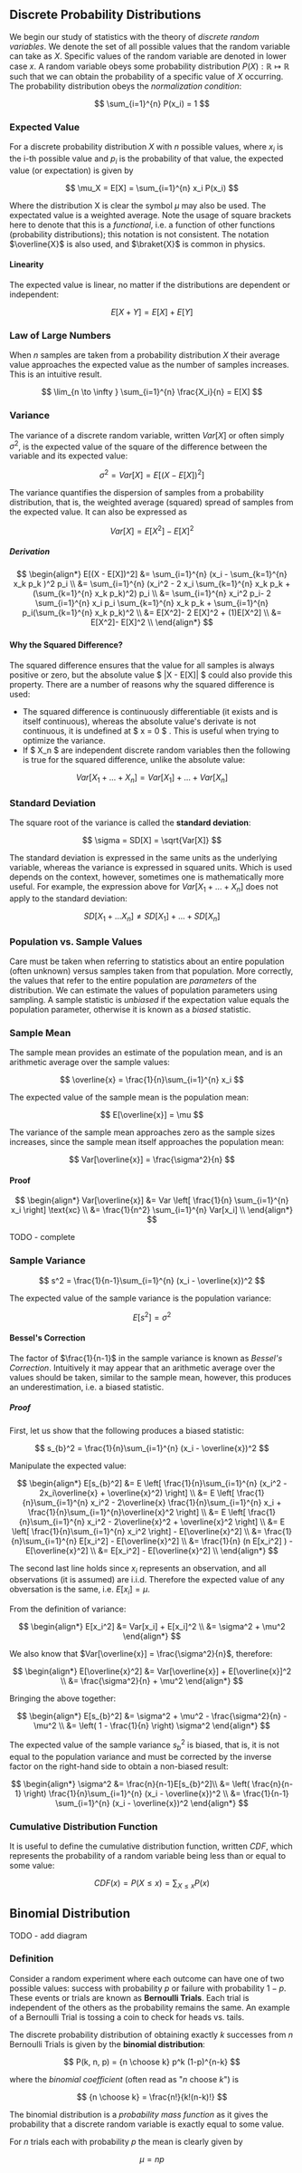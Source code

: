 ## Discrete Probability Distributions
We begin our study of statistics with the theory of _discrete random variables_. We denote the set of all possible values that the random variable can take as $X$. Specific values of the random variable are denoted in lower case $x$. A random variable obeys some probability distribution $P(X): \mathbb{R} \mapsto \mathbb{R}$ such that we can obtain the probability of a specific value of $X$ occurring. The probability distribution obeys the _normalization condition_:

$$ \sum_{i=1}^{n} P(x_i) = 1 $$

### Expected Value

For a discrete probability distribution $X$ with $n$ possible values, where $x_i$ is the i-th possible value and $p_i$ is the probability of that value, the expected value (or expectation) is given by

$$ \mu_X = E[X] = \sum_{i=1}^{n} x_i P(x_i) $$

Where the distribution X is clear the symbol $\mu$ may also be used. The expectated value is a weighted average. Note the usage of square brackets here to denote that this is a _functional_, i.e. a function of other functions (probability distributions); this notation is not consistent. The notation $\overline{X}$ is also used, and $\braket{X}$ is common in physics.

#### Linearity
The expected value is linear, no matter if the distributions are dependent or independent:

$$ E[X + Y] = E[X] + E[Y] $$

### Law of Large Numbers
When $n$ samples are taken from a probability distribution $X$ their average value approaches the expected value as the number of samples increases. This is an intuitive result.

$$ \lim_{n \to \infty } \sum_{i=1}^{n} \frac{X_i}{n} = E[X] $$

### Variance
The variance of a discrete random variable, written $Var[X]$ or often simply $\sigma^2$, is the expected value of the square of the difference between the variable and its expected value:

$$ \sigma^2 = Var[X] = E[(X - E[X])^2] $$


The variance quantifies the dispersion of samples from a probability distribution, that is, the weighted average (squared) spread of samples from the expected value. It can also be expressed as 

$$ Var[X] = E[X^2] - E[X]^2 $$

##### Derivation
$$ 
\begin{align*}
E[(X - E[X])^2] &= \sum_{i=1}^{n} (x_i - \sum_{k=1}^{n} x_k p_k )^2 p_i \\
                &= \sum_{i=1}^{n} (x_i^2 - 2 x_i \sum_{k=1}^{n} x_k p_k + (\sum_{k=1}^{n} x_k p_k)^2) p_i \\
                &= \sum_{i=1}^{n} x_i^2 p_i- 2 \sum_{i=1}^{n} x_i p_i \sum_{k=1}^{n} x_k p_k + \sum_{i=1}^{n} p_i(\sum_{k=1}^{n} x_k p_k)^2 \\
                &= E[X^2]- 2 E[X]^2 + (1)E[X^2] \\
                &= E[X^2]- E[X]^2 \\
\end{align*}
$$


###

#### Why the Squared Difference?
The squared difference ensures that the value for all samples is always positive or zero, but the absolute value $ |X - E[X]| $ could also provide this property. There are a number of reasons why the squared difference is used:

* The squared difference is continuously differentiable (it exists and is itself continuous), whereas the absolute value's derivate is not continuous, it is undefined at $ x = 0 $ . This is useful when trying to optimize the variance.
* If $ X_n $ are independent discrete random variables then the following is true for the squared difference, unlike the absolute value:

$$
Var[X_1 + ... + X_n] = Var[X_1] + ... + Var[X_n]
$$

### Standard Deviation
The square root of the variance is called the **standard deviation**:

$$
 \sigma = SD[X] = \sqrt{Var[X]}
$$

The standard deviation is expressed in the same units as the underlying variable, whereas the variance is expressed in squared units. Which is used depends on the context, however, sometimes one is mathematically more useful. For example, the expression above for $Var[X_1 + ... + X_n]$ does not apply to the standard deviation:

$$
 SD[X_1 + ... X_n] \neq SD[X_1] + ... + SD[X_n]
$$

### Population vs. Sample Values
Care must be taken when referring to statistics about an entire population (often unknown) versus samples taken from that population. More correctly, the values that refer to the entire population are  _parameters_ of the distribution. We can estimate the values of population parameters using sampling. A sample statistic is _unbiased_ if the expectation value equals the population parameter, otherwise it is known as a _biased_ statistic.

### Sample Mean
The sample mean provides an estimate of the population mean, and is an arithmetic average over the sample values:

$$
\overline{x} = \frac{1}{n}\sum_{i=1}^{n} x_i
$$

The expected value of the sample mean is the population mean:

$$
E[\overline{x}] = \mu 
$$

The variance of the sample mean approaches zero as the sample sizes increases, since the sample mean itself approaches the population mean:

$$
Var[\overline{x}] = \frac{\sigma^2}{n}
$$

#### Proof

$$
\begin{align*}
Var[\overline{x}] &= Var \left[ \frac{1}{n} \sum_{i=1}^{n} x_i \right] \text{xc} \\
                  &= \frac{1}{n^2} \sum_{i=1}^{n} Var[x_i]   \\
\end{align*}
$$

TODO - complete

### Sample Variance

$$
s^2 =  \frac{1}{n-1}\sum_{i=1}^{n} (x_i - \overline{x})^2
$$

The expected value of the sample variance is the population variance:

$$
E[s^2] = \sigma^2 
$$


#### Bessel's Correction
The factor of $\frac{1}{n-1}$ in the sample variance is known as _Bessel's Correction_. Intuitively it may appear that an arithmetic average over the values should be taken, similar to the sample mean, however, this produces an underestimation, i.e. a biased statistic. 

##### Proof

First, let us show that the following produces a biased statistic:

$$
s_{b}^2 =  \frac{1}{n}\sum_{i=1}^{n} (x_i - \overline{x})^2
$$

Manipulate the expected value:

$$
\begin{align*}
    E[s_{b}^2] &= E \left[ \frac{1}{n}\sum_{i=1}^{n} (x_i^2 - 2x_i\overline{x} + \overline{x}^2) \right] \\
            &= E \left[ \frac{1}{n}\sum_{i=1}^{n} x_i^2 - 2\overline{x} \frac{1}{n}\sum_{i=1}^{n} x_i + \frac{1}{n}\sum_{i=1}^{n}\overline{x}^2 \right] \\
            &= E \left[ \frac{1}{n}\sum_{i=1}^{n} x_i^2 - 2\overline{x}^2 + \overline{x}^2 \right] \\
            &= E \left[ \frac{1}{n}\sum_{i=1}^{n} x_i^2 \right] - E[\overline{x}^2] \\
            &= \frac{1}{n}\sum_{i=1}^{n} E[x_i^2] - E[\overline{x}^2] \\
            &= \frac{1}{n} (n E[x_i^2] ) - E[\overline{x}^2] \\
            &= E[x_i^2] - E[\overline{x}^2] \\
\end{align*}
$$

The second last line holds since $x_i$ represents an observation, and all observations (it is assumed) are i.i.d. Therefore the expected value of any obversation is the same, i.e. $E[x_i] = \mu$.

From the definition of variance:

$$
\begin{align*}
    E[x_i^2] &= Var[x_i] + E[x_i]^2 \\
            &= \sigma^2 + \mu^2
\end{align*}
$$

We also know that $Var[\overline{x}] = \frac{\sigma^2}{n}$, therefore:

$$
\begin{align*}
    E[\overline{x}^2] &= Var[\overline{x}] + E[\overline{x}]^2 \\
                      &= \frac{\sigma^2}{n} + \mu^2
\end{align*}
$$

Bringing the above together:

$$
\begin{align*}
    E[s_{b}^2] &= \sigma^2 + \mu^2 - \frac{\sigma^2}{n} - \mu^2 \\
                &= \left( 1 - \frac{1}{n} \right) \sigma^2
\end{align*}
$$

The expected value of the sample variance $s_b^2$ is biased, that is, it is not equal to the population variance and must be corrected by the inverse factor on the right-hand side to obtain a non-biased result:

$$
\begin{align*}
    \sigma^2 &= \frac{n}{n-1}E[s_{b}^2]\\
             &= \left( \frac{n}{n-1} \right) \frac{1}{n}\sum_{i=1}^{n} (x_i - \overline{x})^2 \\
             &= \frac{1}{n-1} \sum_{i=1}^{n} (x_i - \overline{x})^2
\end{align*}
$$

### Cumulative Distribution Function
It is useful to define the cumulative distribution function, written $CDF$, which represents the probability of a random variable being less than or equal to some value:

$$
    CDF(x) = P(X \le x) = \sum_{X \le x} P(x) 
$$


## Binomial Distribution

TODO - add diagram

### Definition
Consider a random experiment where each outcome can have one of two possible values: success with probability $p$ or failure with probability $1-p$. These events or trials are known as **Bernoulli Trials**. Each trial is independent of the others as the probability remains the same. An example of a Bernoulli Trial is tossing a coin to check for heads vs. tails.

The discrete probability distribution of obtaining exactly $k$ successes from $n$ Bernoulli Trials is given by the **binomial distribution**:

$$ P(k, n, p) = {n \choose k} p^k (1-p)^{n-k} $$

where the _binomial coefficient_ (often read as "$n$ choose $k$") is

$$ {n \choose k} = \frac{n!}{k!(n-k)!} $$

The binomial distribution is a _probability mass function_ as it gives the probability that a discrete random variable is exactly equal to some value.

For $n$ trials each with probability $p$ the mean is clearly given by

$$\mu = np$$

